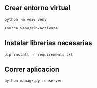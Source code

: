 ## Crear entorno virtual
```
python -m venv venv
```

```
source venv/bin/activate
```

## Instalar librerias necesarias 
```
pip install -r requirements.txt
```

## Correr aplicacion 
```
python manage.py runserver
```
